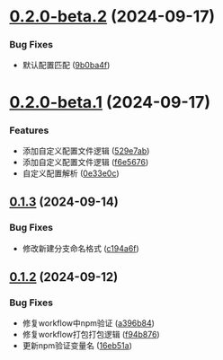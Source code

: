 # [0.2.0-beta.2](https://github.com/chenmijiang/simplify-work/compare/v0.2.0-beta.1...v0.2.0-beta.2) (2024-09-17)

### Bug Fixes

- 默认配置匹配 ([9b0ba4f](https://github.com/chenmijiang/simplify-work/commit/9b0ba4fffaaef9d04869d00ff3991ae1c70adc88))

# [0.2.0-beta.1](https://github.com/chenmijiang/simplify-work/compare/v0.1.3...v0.2.0-beta.1) (2024-09-17)

### Features

- 添加自定义配置文件逻辑 ([529e7ab](https://github.com/chenmijiang/simplify-work/commit/529e7abe41ba93ea075e2777c1c2153c43d76463))
- 添加自定义配置文件逻辑 ([f6e5676](https://github.com/chenmijiang/simplify-work/commit/f6e567617883a3dd332250ba8fd23fd8cf386a7b))
- 自定义配置解析 ([0e33e0c](https://github.com/chenmijiang/simplify-work/commit/0e33e0c752dbc49bbb799eadf7d3208fd9a2b439))

## [0.1.3](https://github.com/chenmijiang/simplify-work/compare/v0.1.2...v0.1.3) (2024-09-14)

### Bug Fixes

- 修改新建分支命名格式 ([c194a6f](https://github.com/chenmijiang/simplify-work/commit/c194a6ff9d076797af0ab5c8fef89f238881bb4e))

## [0.1.2](https://github.com/chenmijiang/simplify-work/compare/v0.1.1...v0.1.2) (2024-09-12)

### Bug Fixes

- 修复workflow中npm验证 ([a396b84](https://github.com/chenmijiang/simplify-work/commit/a396b84379be60b840ad1f37bbdff037565bfe02))
- 修复workflow打包打包逻辑 ([f94b876](https://github.com/chenmijiang/simplify-work/commit/f94b8768eac80a750fa96547c12e5b8293bc816b))
- 更新npm验证变量名 ([16eb51a](https://github.com/chenmijiang/simplify-work/commit/16eb51a90aa4061309df82924de329f9688485cf))
